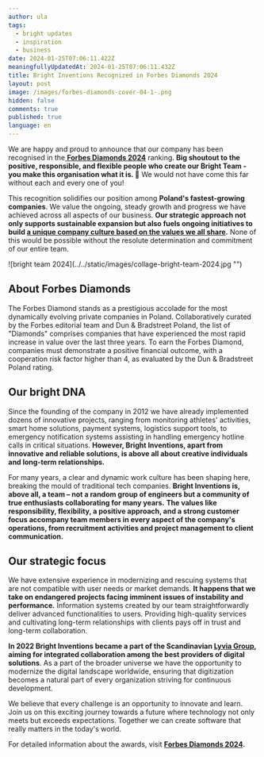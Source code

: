 ```yaml
---
author: ula
tags:
  - bright updates
  - inspiration
  - business
date: 2024-01-25T07:06:11.422Z
meaningfullyUpdatedAt: 2024-01-25T07:06:11.432Z
title: Bright Inventions Recognized in Forbes Diamonds 2024
layout: post
image: /images/forbes-diamonds-cover-04-1-.png
hidden: false
comments: true
published: true
language: en
---
```

We are happy and proud to announce that our company has been recognised in the[ **Forbes Diamonds 2024**](https://www.forbes.pl/diamenty/wizytowki/2024/bright-inventions/k961016) ranking. **Big shoutout to the positive, responsible, and flexible people who create our Bright Team - you make this organisation what it is. 🧡** We would not have come this far without each and every one of you!

This recognition solidifies our position among **Poland's fastest-growing companies**. We value the ongoing, steady growth and progress we have achieved across all aspects of our business. **Our strategic approach not only supports sustainable expansion but also fuels ongoing initiatives to build [a unique company culture based on the values we all share](https://brightinventions.pl/about-us/#core-values).** None of this would be possible without the resolute determination and commitment of our entire team. 

<div className="image">![bright team 2024](../../static/images/collage-bright-team-2024.jpg "")</div>

## About Forbes Diamonds

The Forbes Diamond stands as a prestigious accolade for the most dynamically evolving private companies in Poland. Collaboratively curated by the Forbes editorial team and Dun & Bradstreet Poland, the list of "Diamonds" comprises companies that have experienced the most rapid increase in value over the last three years. To earn the Forbes Diamond, companies must demonstrate a positive financial outcome, with a cooperation risk factor higher than 4, as evaluated by the Dun & Bradstreet Poland rating.

## Our bright DNA

Since the founding of the company in 2012 we have already implemented dozens of innovative projects, ranging from monitoring athletes' activities, smart home solutions, payment systems, logistics support tools, to emergency notification systems assisting in handling emergency hotline calls in critical situations. **However, Bright Inventions, apart from innovative and reliable solutions, is above all about creative individuals and long-term relationships.**

For many years, a clear and dynamic work culture has been shaping here, breaking the mould of traditional tech companies. **Bright Inventions is, above all, a team – not a random group of engineers but a community of true enthusiasts collaborating for many years.** **The values like responsibility, flexibility, a positive approach, and a strong customer focus accompany team members in every aspect of the company's operations, from recruitment activities and project management to client communication.**

## Our strategic focus

We have extensive experience in modernizing and rescuing systems that are not compatible with user needs or market demands. **It happens that we take on endangered projects facing imminent issues of instability and performance.** Information systems created by our team straightforwardly deliver advanced functionalities to users. Providing high-quality services and cultivating long-term relationships with clients pays off in trust and long-term collaboration. 

**In 2022 Bright Inventions became a part of the Scandinavian [Lyvia Group](https://lyviagroup.com/), aiming for integrated collaboration among the best providers of digital solutions**. As a part of the broader universe we have the opportunity to modernize the digital landscape worldwide, ensuring that digitization becomes a natural part of every organization striving for continuous development.

We believe that every challenge is an opportunity to innovate and learn. Join us on this exciting journey towards a future where technology not only meets but exceeds expectations. Together we can create software that really matters in the today's world. 

For detailed information about the awards, visit **[Forbes Diamonds 2024](https://www.forbes.pl/diamenty-forbesa-2024).**